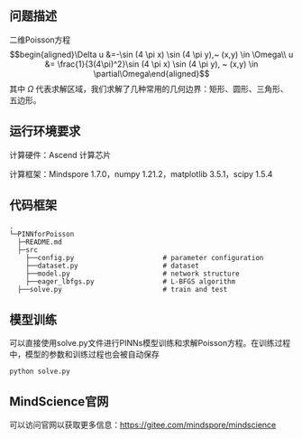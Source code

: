 ## 问题描述

二维Poisson方程
$$begin{aligned}\Delta u &=-\sin (4 \pi x) \sin (4 \pi y),~ (x,y) \in \Omega\\ u &= \frac{1}{3(4\pi)^2}\sin (4 \pi x) \sin (4 \pi y),  ~ (x,y) \in \partial\Omega\end{aligned}$$
其中 $\Omega$ 代表求解区域，我们求解了几种常用的几何边界：矩形、圆形、三角形、五边形。


## 运行环境要求

计算硬件：Ascend 计算芯片

计算框架：Mindspore 1.7.0，numpy 1.21.2，matplotlib 3.5.1，scipy 1.5.4



## 代码框架

```
.
└─PINNforPoisson
  ├─README.md
  ├─src
    ├──config.py                      # parameter configuration
    ├──dataset.py                     # dataset
    ├──model.py                       # network structure
    ├──eager_lbfgs.py                 # L-BFGS algorithm
  ├──solve.py                         # train and test
```





## 模型训练

可以直接使用solve.py文件进行PINNs模型训练和求解Poisson方程。在训练过程中，模型的参数和训练过程也会被自动保存

```
python solve.py
```



## MindScience官网

可以访问官网以获取更多信息：https://gitee.com/mindspore/mindscience
